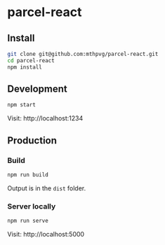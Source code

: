# parcel-react

## Install
```bash
git clone git@github.com:mthpvg/parcel-react.git
cd parcel-react
npm install
```

## Development
```bash
npm start
```
Visit: http://localhost:1234

## Production

### Build
```bash
npm run build
```
Output is in the `dist` folder.

### Server locally
```bash
npm run serve
```
Visit: http://localhost:5000
